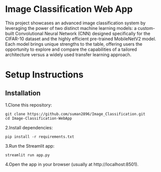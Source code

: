 
# Image Classification Web App
This project showcases an advanced image classification system by leveraging the power of two distinct machine learning models: a custom-built Convolutional Neural Network (CNN) designed specifically for the CIFAR-10 dataset and the highly efficient pre-trained MobileNetV2 model. Each model brings unique strengths to the table, offering users the opportunity to explore and compare the capabilities of a tailored architecture versus a widely used transfer learning approach.
# Setup Instructions



## Installation

1.Clone this repository:

```
git clone https://github.com/suman2896/Image_Classification.git
cd Image-Classification-WebApp
```
2.Install dependencies:

```
pip install -r requirements.txt
```
3.Run the Streamlit app:

```
streamlit run app.py
```
4.Open the app in your browser (usually at http://localhost:8501).
